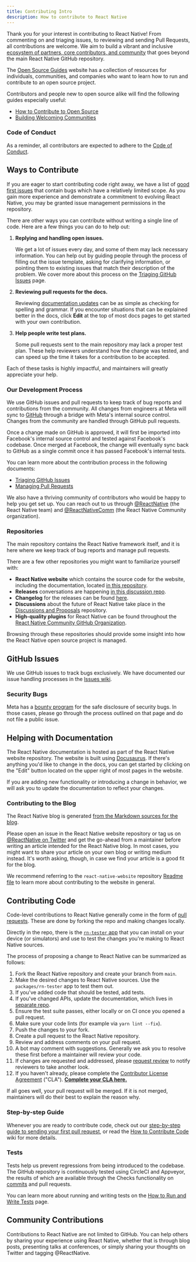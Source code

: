```yaml
---
title: Contributing Intro
description: How to contribute to React Native
---
```


<!-- alex disable simple simply -->

Thank you for your interest in contributing to React Native! From commenting on and triaging issues, to reviewing and sending Pull Requests, all contributions are welcome. 
We aim to build a vibrant and inclusive [ecosystem of partners, core contributors, and community](https://github.com/facebook/react-native/blob/main/ECOSYSTEM.md) that goes beyond the main React Native GitHub repository.

The [Open Source Guides](https://opensource.guide/) website has a collection of resources for individuals, communities, and companies who want to learn how to run and contribute to an open source project. 

Contributors and people new to open source alike will find the following guides especially useful:

- [How to Contribute to Open Source](https://opensource.guide/how-to-contribute/)
- [Building Welcoming Communities](https://opensource.guide/building-community/)

### Code of Conduct

As a reminder, all contributors are expected to adhere to the [Code of Conduct](https://github.com/facebook/react-native/blob/HEAD/CODE_OF_CONDUCT.md).

## Ways to Contribute

If you are eager to start contributing code right away, we have a list of [good first issues](https://github.com/facebook/react-native/labels/good%20first%20issue) that contain bugs which have a relatively limited scope. 
As you gain more experience and demonstrate a commitment to evolving React Native, you may be granted issue management permissions in the repository.

There are other ways you can contribute without writing a single line of code. Here are a few things you can do to help out:

1. **Replying and handling open issues.** 

   We get a lot of issues every day, and some of them may lack necessary information. You can help out by guiding people through the process of filling out the issue template, asking for clarifying information, or pointing them to existing issues that match their description of the problem. 
   We cover more about this process on the [Triaging GitHub Issues](/contributing/triaging-github-issues) page.

2. **Reviewing pull requests for the docs.** 

   Reviewing [documentation updates](https://github.com/facebook/react-native-website/pulls) can be as simple as checking for spelling and grammar. 
   If you encounter situations that can be explained better in the docs, click **Edit** at the top of most docs pages to get started with your own contribution.

3. **Help people write test plans.** 

   Some pull requests sent to the main repository may lack a proper test plan. These help reviewers understand how the change was tested, and can speed up the time it takes for a contribution to be accepted.

Each of these tasks is highly impactful, and maintainers will greatly appreciate your help.

### Our Development Process

We use GitHub issues and pull requests to keep track of bug reports and contributions from the community. All changes from engineers at Meta will sync to [GitHub](https://github.com/facebook/react-native) through a bridge with Meta's internal source control. Changes from the community are handled through GitHub pull requests. 

Once a change made on GitHub is approved, it will first be imported into Facebook's internal source control and tested against Facebook's codebase. Once merged at Facebook, the change will eventually sync back to GitHub as a single commit once it has passed Facebook's internal tests.

You can learn more about the contribution process in the following documents:

- [Triaging GitHub Issues](/contributing/triaging-github-issues)
- [Managing Pull Requests](/contributing/managing-pull-requests)

We also have a thriving community of contributors who would be happy to help you get set up. You can reach out to us through [@ReactNative](http://twitter.com/reactnative) (the React Native team) and [@ReactNativeComm](http://twitter.com/reactnativecomm) (the React Native Community organization).

### Repositories

The main repository contains the React Native framework itself, and it is here where we keep track of bug reports and manage pull requests.

There are a few other repositories you might want to familiarize yourself with:

- **React Native website** which contains the source code for the website, including the documentation, located [in this repository](https://github.com/facebook/react-native-website).
- **Releases** conversations are happening [in this discussion repo](https://github.com/reactwg/react-native-releases/discussions).
- **Changelog** for the releases can be found [here](https://github.com/facebook/react-native/blob/main/CHANGELOG.md).
- **Discussions** about the future of React Native take place in the [Discussions and Proposals](https://github.com/react-native-community/discussions-and-proposals) repository.
- **High-quality plugins** for React Native can be found throughout the [React Native Community GitHub Organization](http://github.com/react-native-community/).

Browsing through these repositories should provide some insight into how the React Native open source project is managed.

## GitHub Issues

We use GitHub issues to track bugs exclusively. We have documented our issue handling processes in the [Issues wiki](/contributing/triaging-github-issues).

### Security Bugs

Meta has a [bounty program](https://www.facebook.com/whitehat/) for the safe disclosure of security bugs. In those cases, please go through the process outlined on that page and do not file a public issue.

## Helping with Documentation

The React Native documentation is hosted as part of the React Native website repository. The website is built using [Docusaurus](https://docusaurus.io/). If there's anything you'd like to change in the docs, you can get started by clicking on the "Edit" button located on the upper right of most pages in the website.

If you are adding new functionality or introducing a change in behavior, we will ask you to update the documentation to reflect your changes.

### Contributing to the Blog

The React Native blog is generated [from the Markdown sources for the blog](https://github.com/facebook/react-native-website/tree/HEAD/website/blog).

Please open an issue in the React Native website repository or tag us on [@ReactNative on Twitter](http://twitter.com/reactnative) and get the go-ahead from a maintainer before writing an article intended for the React Native blog. 
In most cases, you might want to share your article on your own blog or writing medium instead. It's worth asking, though, in case we find your article is a good fit for the blog.

We recommend referring to the `react-native-website` repository [Readme file](https://github.com/facebook/react-native-website#-contributing) to learn more about contributing to the website in general.

## Contributing Code

Code-level contributions to React Native generally come in the form of [pull requests](https://help.github.com/en/articles/about-pull-requests). These are done by forking the repo and making changes locally. 

Directly in the repo, there is the [`rn-tester` app](https://github.com/facebook/react-native/tree/main/packages/rn-tester) that you can install on your device (or simulators) and use to test the changes you're making to React Native sources.

The process of proposing a change to React Native can be summarized as follows:

1. Fork the React Native repository and create your branch from `main`.
2. Make the desired changes to React Native sources. Use the `packages/rn-tester` app to test them out.
3. If you've added code that should be tested, add tests.
4. If you've changed APIs, update the documentation, which lives in [separate repo](https://github.com/facebook/react-native-website/).
5. Ensure the test suite passes, either locally or on CI once you opened a pull request.
6. Make sure your code lints (for example via `yarn lint --fix`).
7. Push the changes to your fork.
8. Create a pull request to the React Native repository.
9. Review and address comments on your pull request.
10. A bot may comment with suggestions. Generally we ask you to resolve these first before a maintainer will review your code.
11. If changes are requested and addressed, please [request review](https://docs.github.com/en/github/collaborating-with-pull-requests/proposing-changes-to-your-work-with-pull-requests/requesting-a-pull-request-review) to notify reviewers to take another look.
12. If you haven't already, please complete the [Contributor License Agreement](/contributing/contribution-license-agreement) ("CLA"). **[Complete your CLA here.](https://code.facebook.com/cla)**

If all goes well, your pull request will be merged. If it is not merged, maintainers will do their best to explain the reason why.

### Step-by-step Guide

Whenever you are ready to contribute code, check out our [step-by-step guide to sending your first pull request](/contributing/how-to-open-a-pull-request), or read the [How to Contribute Code](/contributing/how-to-contribute-code) wiki for more details.

### Tests

Tests help us prevent regressions from being introduced to the codebase. The GitHub repository is continuously tested using CircleCI and Appveyor, the results of which are available through the Checks functionality on [commits](https://github.com/facebook/react-native/commits/HEAD) and pull requests. 

You can learn more about running and writing tests on the [How to Run and Write Tests](/contributing/how-to-run-and-write-tests) page.

## Community Contributions

Contributions to React Native are not limited to GitHub. You can help others by sharing your experience using React Native, whether that is through blog posts, presenting talks at conferences, or simply sharing your thoughts on Twitter and tagging @ReactNative.
